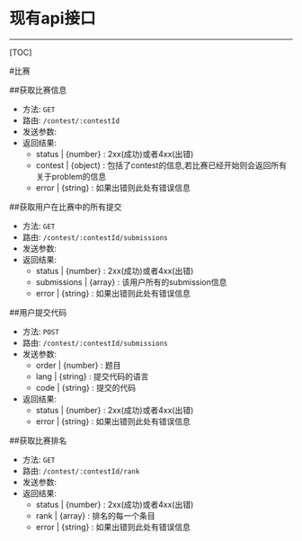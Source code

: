 现有api接口
====
-------------------

[TOC]

#比赛

##获取比赛信息

- 方法: `GET`
- 路由: `/contest/:contestId`
- 发送参数:
- 返回结果:
    - status | {number}  : 2xx(成功)或者4xx(出错)
    - contest | {object} : 包括了contest的信息,若比赛已经开始则会返回所有关于problem的信息
    - error | {string}  : 如果出错则此处有错误信息

##获取用户在比赛中的所有提交

- 方法: `GET`
- 路由: `/contest/:contestId/submissions`
- 发送参数:
- 返回结果:
    - status | {number}  : 2xx(成功)或者4xx(出错)
    - submissions | {array} : 该用户所有的submission信息
    - error | {string}  : 如果出错则此处有错误信息
    
##用户提交代码

- 方法: `POST`
- 路由: `/contest/:contestId/submissions`
- 发送参数:
    - order | {number} : 题目
    - lang | {string} : 提交代码的语言
    - code | {string} : 提交的代码
- 返回结果:
    - status | {number}  : 2xx(成功)或者4xx(出错)
    - error | {string}  : 如果出错则此处有错误信息

##获取比赛排名

- 方法: `GET`
- 路由: `/contest/:contestId/rank`
- 发送参数:
- 返回结果:
    - status | {number}  : 2xx(成功)或者4xx(出错)
    - rank | {array} : 排名的每一个条目
    - error | {string}  : 如果出错则此处有错误信息

